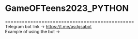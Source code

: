 # GameOFTeens2023_PYTHON
==============================================</br>
Telegram bot link -> https://t.me/asdgsabot </br>
Example of using the bot -> 
